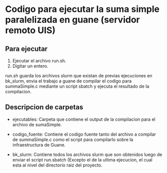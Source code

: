 # Codigo para ejecutar la suma simple paralelizada en guane (servidor remoto UIS)

## Para ejecutar
1. Ejecutar el archivo run.sh.
2. Digitar un entero.

run.sh guarda los archivos slurm que existan de previas ejecuciones en bk_slurm, envia el trabajo a guane de compilar el codigo para summaSimple.c mediante un script sbatch y ejecuta el resultado de la compilacion.

## Descripcion de carpetas

- ejecutables: Carpeta que contiene el output de la compilacion para el archivo de sumaSimple.

- codigo_fuente: Contiene el codigo fuente tanto del archivo a compilar de summaSimple.c como el script para compilarlo sobre la infraestructura de Guane.

- bk_slurm: Contiene todos los archivos slurm que son obtenidos luego de enviar el script run.sbatch (Excepto el de la ultima ejecucion, el cual esta al nivel del directorio raiz del proyecto.
